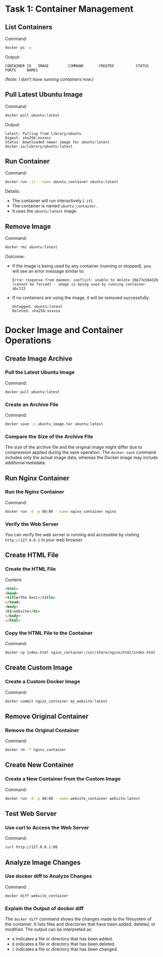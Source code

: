
# Task 1: Container Management

## List Containers

Command:
```bash
docker ps -a
```

Output:
```
CONTAINER ID   IMAGE         COMMAND       CREATED          STATUS                      PORTS     NAMES
```

*(Note: I don't have running containers now.)*

## Pull Latest Ubuntu Image

Command:
```bash
docker pull ubuntu:latest
```

Output:
```
latest: Pulling from library/ubuntu
Digest: sha256:xxxxxx
Status: Downloaded newer image for ubuntu:latest
docker.io/library/ubuntu:latest
```

## Run Container

Command:
```bash
docker run -it --name ubuntu_container ubuntu:latest
```

Details:
- The container will run interactively (`-it`).
- The container is named `ubuntu_container`.
- It uses the `ubuntu:latest` image.

## Remove Image

Command:
```bash
docker rmi ubuntu:latest
```

Outcome:
- If the image is being used by any container (running or stopped), you will see an error message similar to:
  ```
  Error response from daemon: conflict: unable to delete 26b77e58432b (cannot be forced) - image is being used by running container abc123
  ```
- If no containers are using the image, it will be removed successfully:
  ```
  Untagged: ubuntu:latest
  Deleted: sha256:xxxxxx
  ```


# Docker Image and Container Operations

## Create Image Archive

### Pull the Latest Ubuntu Image

Command:
```bash
docker pull ubuntu:latest
```

### Create an Archive File

Command:
```bash
docker save -o ubuntu_image.tar ubuntu:latest
```

### Compare the Size of the Archive File

The size of the archive file and the original image might differ due to compression applied during the save operation. The `docker save` command includes only the actual image data, whereas the Docker image may include additional metadata.

## Run Nginx Container

### Run the Nginx Container

Command:
```bash
docker run -d -p 80:80 --name nginx_container nginx
```

### Verify the Web Server

You can verify the web server is running and accessible by visiting `http://127.0.0.1` in your web browser.

## Create HTML File

### Create the HTML File

Content:
```html
<html>
<head>
<title>The best</title>
</head>
<body>
<h1>website</h1>
</body>
</html>
```

### Copy the HTML File to the Container

Command:
```bash
docker cp index.html nginx_container:/usr/share/nginx/html/index.html
```

## Create Custom Image

### Create a Custom Docker Image

Command:
```bash
docker commit nginx_container my_website:latest
```

## Remove Original Container

### Remove the Original Container

Command:
```bash
docker rm -f nginx_container
```

## Create New Container

### Create a New Container from the Custom Image

Command:
```bash
docker run -d -p 80:80 --name website_container website:latest
```

## Test Web Server

### Use curl to Access the Web Server

Command:
```bash
curl http://127.0.0.1:80
```

## Analyze Image Changes

### Use docker diff to Analyze Changes

Command:
```bash
docker diff website_container
```

### Explain the Output of docker diff

The `docker diff` command shows the changes made to the filesystem of the container. It lists files and directories that have been added, deleted, or modified. The output can be interpreted as:
- `A` indicates a file or directory that has been added.
- `D` indicates a file or directory that has been deleted.
- `C` indicates a file or directory that has been changed.
